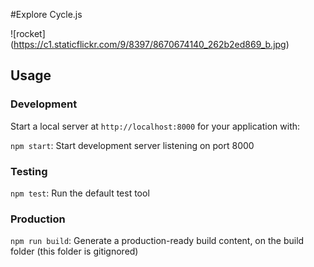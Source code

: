 #Explore Cycle.js


![rocket] (https://c1.staticflickr.com/9/8397/8670674140_262b2ed869_b.jpg)


## Usage

### Development

Start a local server at `http://localhost:8000` for your application with:

`npm start`: Start development server listening on port 8000

### Testing

`npm test`: Run the default test tool

### Production
`npm run build`: Generate a production-ready build content, on the build folder (this folder is gitignored)
